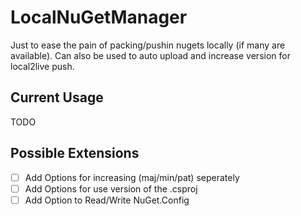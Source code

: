# LocalNuGetManager

Just to ease the pain of packing/pushin nugets locally (if many are available).
Can also be used to auto upload and increase version for local2live push.

## Current Usage 

TODO

## Possible Extensions

- [ ] Add Options for increasing (maj/min/pat) seperately
- [ ] Add Options for use version of the .csproj
- [ ] Add Option to Read/Write NuGet.Config
